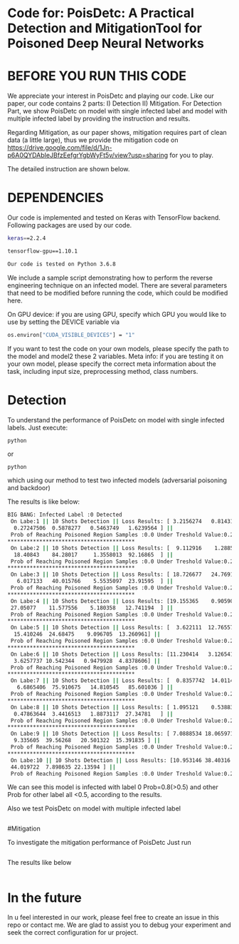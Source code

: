 # Code for: PoisDetc: A Practical Detection and MitigationTool for Poisoned Deep Neural Networks 


# BEFORE YOU RUN THIS CODE

We appreciate your interest in PoisDetc and playing our code. Like our paper, our code contains 2 parts: I) Detection II) Mitigation. For Detection Part, we show PoisDetc on model with single infected label and model with multiple infected label by providing the instruction and results.

Regarding Mitigation, as our paper shows, mitigation requires part of clean data (a little large), thus we provide the mitigation code on https://drive.google.com/file/d/1Jn-p6A0QYDAbIeJBfzEefgrYgbWyFt5v/view?usp=sharing for you to play. 

The detailed instruction are shown below.

# DEPENDENCIES 

Our code is implemented and tested on Keras with TensorFlow backend. Following packages are used by our code.

```bash
keras==2.2.4

tensorflow-gpu==1.10.1

Our code is tested on Python 3.6.8
```
We include a sample script demonstrating how to perform the reverse engineering technique on an infected model. There are several parameters that need to be modified before running the code, which could be modified here.

On GPU device: 
if you are using GPU, specify which GPU you would like to use by setting the DEVICE variable via
```bash
os.environ["CUDA_VISIBLE_DEVICES"] = "1"
```

If you want to test the code on your own models, please specify the path to the model and model2 these 2 variables.
Meta info: if you are testing it on your own model, please specify the correct meta information about the task, including input size, preprocessing method, class numbers.


# Detection 
To understand the performance of PoisDetc on model with single infected labels. Just execute:
```bash
python 
```
or 
```
python 
```
which using our method to test two infected models (adversarial poisoning and backdoor)

The results is like below:

```bash
BIG BANG: Infected Label :0 Detected
 On Labe:1 || 10 Shots Detection || Loss Results: [ 3.2156274   0.81431085  0.7940536   0.7660262   1.4209422  42.576817
  0.27247506  0.5878277   0.5463749   1.6239564 ] || 
 Prob of Reaching Poisoned Region Samples :0.0 Under Treshold Value:0.2
****************************************
 On Labe:2 || 10 Shots Detection || Loss Results: [  9.112916    1.2885572  10.86104   153.86241   148.91853   103.0526
  18.40843    84.28017     1.3558013  92.16865  ] || 
 Prob of Reaching Poisoned Region Samples :0.0 Under Treshold Value:0.2
****************************************
 On Labe:3 || 10 Shots Detection || Loss Results: [ 18.726677   24.76916     8.617739   79.89331    69.64562   104.409676
   6.017133   40.015766    5.5535097  23.91595  ] || 
 Prob of Reaching Poisoned Region Samples :0.0 Under Treshold Value:0.2
****************************************
 On Labe:4 || 10 Shots Detection || Loss Results: [19.155365    0.90590537 15.5154705  80.70176    87.53547    52.141125
 27.05077    11.577556    5.180358   12.741194  ] || 
 Prob of Reaching Poisoned Region Samples :0.0 Under Treshold Value:0.2
****************************************
 On Labe:5 || 10 Shots Detection || Loss Results: [  3.622111  12.765578   8.056339  22.224125  85.19723  109.33115
  15.410246  24.68475    9.096705  13.260961] || 
 Prob of Reaching Poisoned Region Samples :0.0 Under Treshold Value:0.2
****************************************
 On Labe:6 || 10 Shots Detection || Loss Results: [11.230414   3.1265419  7.3264112  4.831512  31.802229  15.110985
  3.6257737 10.542344   0.9479928  4.8378606] || 
 Prob of Reaching Poisoned Region Samples :0.0 Under Treshold Value:0.2
****************************************
 On Labe:7 || 10 Shots Detection || Loss Results: [  0.8357742  14.0114155  30.266777  164.37317   116.62768    92.40994
   6.6865406  75.910675   14.810545   85.601036 ] || 
 Prob of Reaching Poisoned Region Samples :0.0 Under Treshold Value:0.2
****************************************
 On Labe:8 || 10 Shots Detection || Loss Results: [ 1.095121    0.53883696  4.906443    5.4746785  23.769508   56.515343
  0.47863644  3.4416513   1.8873117  27.34781   ] || 
 Prob of Reaching Poisoned Region Samples :0.0 Under Treshold Value:0.2
****************************************
 On Labe:9 || 10 Shots Detection || Loss Results: [ 7.0888534 18.065971  42.419285  21.301136  24.674438  46.667343
  9.335605  39.56268   20.501322  15.391835 ] || 
 Prob of Reaching Poisoned Region Samples :0.0 Under Treshold Value:0.2
****************************************
 On Labe:10 || 10 Shots Detection || Loss Results: [10.953146 38.40316   8.175283 14.06912  49.978928 97.66975  13.56714
 44.019722  7.898635 22.13594 ] || 
 Prob of Reaching Poisoned Region Samples :0.0 Under Treshold Value:0.2

```

We can see this model is infected with label 0 Prob=0.8(>0.5) and other Prob for other label all <0.5, according to the results.

Also we test PoisDetc on model with multiple infected label
```bash
```


#Mitigation

To investigate the mitigation performance of PoisDetc
Just run

```bash

```

The results like below

```bash


```

# In the future
In u feel interested in our work, please feel free to create an issue in this repo or contact me. We are glad to assist you to debug your experiment and seek the correct configuration for ur project.


